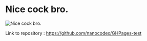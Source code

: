# Nice cock bro.

![Nice cock bro.](https://pbs.twimg.com/media/EPRSSeTUcAAPwyb.jpg "A decent overall 7/10")

Link to repository : https://github.com/nanocodex/GHPages-test
